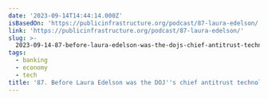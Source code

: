 ```yaml
---
date: '2023-09-14T14:44:14.000Z'
isBasedOn: 'https://publicinfrastructure.org/podcast/87-laura-edelson/'
link: 'https://publicinfrastructure.org/podcast/87-laura-edelson/'
slug: >-
  2023-09-14-87-before-laura-edelson-was-the-dojs-chief-antitrust-technologist-facebo
tags:
  - banking
  - economy
  - tech
title: '87. Before Laura Edelson was the DOJ''s chief antitrust technologist, Facebo'
---
```


